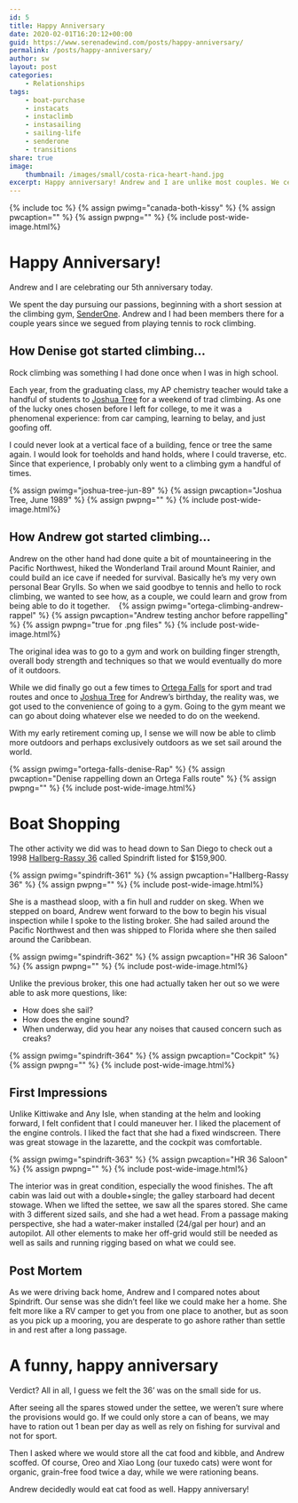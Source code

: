 ```yaml
---
id: 5
title: Happy Anniversary
date: 2020-02-01T16:20:12+00:00
guid: https://www.serenadewind.com/posts/happy-anniversary/
permalink: /posts/happy-anniversary/
author: sw
layout: post
categories:
    - Relationships
tags:
    - boat-purchase
    - instacats
    - instaclimb
    - instasailing
    - sailing-life
    - senderone
    - transitions
share: true
image:
    thumbnail: /images/small/costa-rica-heart-hand.jpg 
excerpt: Happy anniversary! Andrew and I are unlike most couples. We celebrated by climbing and boat shopping on our anniversary. Since life is short, why not spend your time pursuing your passions?
---
```

{% include toc %}
{% assign pwimg="canada-both-kissy" %}
{% assign pwcaption="" %}
{% assign pwpng="" %}
{% include post-wide-image.html%}


# Happy Anniversary!

Andrew and I are celebrating our 5th anniversary today.

We spent the day pursuing our passions, beginning with a short session at the climbing gym, [SenderOne](https://www.senderoneclimbing.com/ "SenderOne"). Andrew and I had been members there for a couple years since we segued from playing tennis to rock climbing.

## How Denise got started climbing...

Rock climbing was something I had done once when I was in high school.

Each year, from the graduating class, my AP chemistry teacher would take a handful of students to [Joshua Tree](/posts/throw-back/ "Joshua Tree") for a weekend of trad climbing. As one of the lucky ones chosen before I left for college, to me it was a phenomenal experience: from car camping, learning to belay, and just goofing off.

I could never look at a vertical face of a building, fence or tree the same again. I would look for toeholds and hand holds, where I could traverse, etc. Since that experience, I probably only went to a climbing gym a handful of times.

{% assign pwimg="joshua-tree-jun-89" %}
{% assign pwcaption="Joshua Tree, June 1989" %}
{% assign pwpng="" %}
{% include post-wide-image.html%}


## How Andrew got started climbing...

Andrew on the other hand had done quite a bit of mountaineering in the Pacific Northwest, hiked the Wonderland Trail around Mount Rainier, and could build an ice cave if needed for survival. Basically he’s my very own personal Bear Grylls. So when we said goodbye to tennis and hello to rock climbing, we wanted to see how, as a couple, we could learn and grow from being able to do it together. 
 
{% assign pwimg="ortega-climbing-andrew-rappel" %}
{% assign pwcaption="Andrew testing anchor before rappelling" %}
{% assign pwpng="true for .png files" %}
{% include post-wide-image.html%}


The original idea was to go to a gym and work on building finger strength, overall body strength and techniques so that we would eventually do more of it outdoors.

While we did finally go out a few times to [Ortega Falls](https://www.mountainproject.com/area/106002993/ortega-falls "Ortega Falls") for sport and trad routes and once to [Joshua Tree](/posts/throw-back/ "Joshua Tree") for Andrew’s birthday, the reality was, we got used to the convenience of going to a gym. Going to the gym meant we can go about doing whatever else we needed to do on the weekend.

With my early retirement coming up, I sense we will now be able to climb more outdoors and perhaps exclusively outdoors as we set sail around the world.

{% assign pwimg="ortega-falls-denise-Rap" %}
{% assign pwcaption="Denise rappelling down an Ortega Falls route" %}
{% assign pwpng="" %}
{% include post-wide-image.html%}


# Boat Shopping

The other activity we did was to head down to San Diego to check out a 1998 [Hallberg-Rassy 36](https://sailboatdata.com/sailboat/hallberg-rassy-36 "Hallberg-Rassy sailboat data") called Spindrift listed for $159,900. 

{% assign pwimg="spindrift-361" %}
{% assign pwcaption="Hallberg-Rassy 36" %}
{% assign pwpng="" %}
{% include post-wide-image.html%}


She is a masthead sloop, with a fin hull and rudder on skeg. When we stepped on board, Andrew went forward to the bow to begin his visual inspection while I spoke to the listing broker. She had sailed around the Pacific Northwest and then was shipped to Florida where she then sailed around the Caribbean.

{% assign pwimg="spindrift-362" %}
{% assign pwcaption="HR 36 Saloon" %}
{% assign pwpng="" %}
{% include post-wide-image.html%}


Unlike the previous broker, this one had actually taken her out so we were able to ask more questions, like:

- How does she sail?
- How does the engine sound?
- When underway, did you hear any noises that caused concern such as creaks?

{% assign pwimg="spindrift-364" %}
{% assign pwcaption="Cockpit" %}
{% assign pwpng="" %}
{% include post-wide-image.html%}


## First Impressions

Unlike Kittiwake and Any Isle, when standing at the helm and looking forward, I felt confident that I could maneuver her. I liked the placement of the engine controls. I liked the fact that she had a fixed windscreen. There was great stowage in the lazarette, and the cockpit was comfortable.

{% assign pwimg="spindrift-363" %}
{% assign pwcaption="HR 36 Saloon" %}
{% assign pwpng="" %}
{% include post-wide-image.html%}


The interior was in great condition, especially the wood finishes. The aft cabin was laid out with a double+single; the galley starboard had decent stowage. When we lifted the settee, we saw all the spares stored. She came with 3 different sized sails, and she had a wet head. From a passage making perspective, she had a water-maker installed (24/gal per hour) and an autopilot. All other elements to make her off-grid would still be needed as well as sails and running rigging based on what we could see.

## Post Mortem

As we were driving back home, Andrew and I compared notes about Spindrift. Our sense was she didn’t feel like we could make her a home. She felt more like a RV camper to get you from one place to another, but as soon as you pick up a mooring, you are desperate to go ashore rather than settle in and rest after a long passage.

# A funny, happy anniversary

Verdict? All in all, I guess we felt the 36’ was on the small side for us.

After seeing all the spares stowed under the settee, we weren’t sure where the provisions would go. If we could only store a can of beans, we may have to ration out 1 bean per day as well as rely on fishing for survival and not for sport.

Then I asked where we would store all the cat food and kibble, and Andrew scoffed. Of course, Oreo and Xiao Long (our tuxedo cats) were wont for organic, grain-free food twice a day, while we were rationing beans.

Andrew decidedly would eat cat food as well. Happy anniversary!